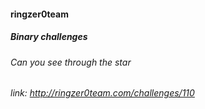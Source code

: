 #### ringzer0team
##### Binary challenges
###### Can you see through the star
###### link: http://ringzer0team.com/challenges/110
